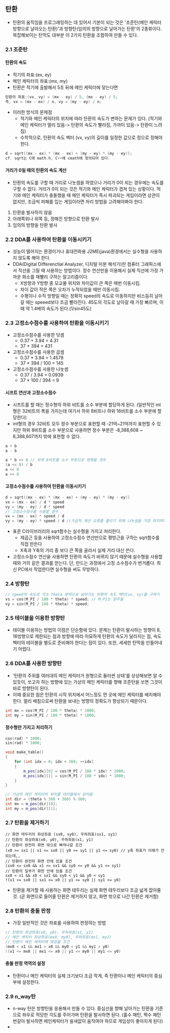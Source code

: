 ## 탄환
- 탄환의 움직임을 프로그래밍하는 데 있어서 기본이 되는 것은 '조준탄(메인 케릭터 방향으로 날아오는 탄환)'과 방향탄(임의의 방향으로 날아가는 탄환'의 2종류이다. 복잡해보이는 탄막도 대부분 이 2가지 탄환을 조합하여 만들 수 있다.

### 2.1 조준탄
#### 탄환의 속도
- 적기의 좌표:(ex, ey)
- 메인 케릭터의 좌표:(mx, my)
- 탄환은 적기에 출발해서 5초 뒤에 메인 케릭터에 닿는다면
```c++
탄환의 좌표:(vx, vy) = (mx - ey) / 5, (mx - ey) / 5;
즉, vx = (mx - ex) / n, vy = (my - ey) / n;
```
- 이러한 방식의 문제점
	- 적기와 메인 케릭터의 위치에 따라 탄환의 속도가 변하는 문제가 있다. (적기와 메인 케릭터가 멀리 있음-> 탄환의 속도가 빨라짐, 가까이 있음-> 탄환이 느려짐)
	- 수학적으로, 탄환의 속도 벡터 (vx, vy)의 길이를 일정한 값으로 정으로 정해야 한다.
```c++
d = sqrt((mx - ex) * (mx - ex) + (my - ey) * (my - ey));
cf. sqrt는 C에 math.h, C++에 cmath에 정의되어 있다.
```

#### 거리가 0일 때의 탄환의 속도 계산
- 탄환의 속도를 구할 때 거리로 나눗셈을 하였으나 거리가 0이 되는 경우에는 속도를 구할 수 없다. 거리가 0이 되는 것은 적기와 메인 케릭터가 겹쳐 있는 상황이다. 적기와 메인 케릭터가 충돌했을 때 메인 케릭터가 즉시 파괴되는 게임이라면 상관이 없지만, 조금씩 피해를 입는 게임이라면 처리 방법을 고려해야봐야 한다.
1. 탄환을 발사하지 않음
2. 아래쪽위나 위쪽 등, 정해진 방향으로 탄환 발사
3. 임의의 방향을 탄환 발사

### 2.2 DDA를 사용하여 탄환을 이동시키기
- 성능이 떨어지는 환경이거나 휴대전화용 J2ME(java)환경에서는 실수형을 사용하지 않도록 해야 한다.
- DDA(Digital Differenctial Analyzer, 디지털 미분 해석기)란 컴퓨터 그래픽스에서 직선을 그릴 때 사용하는 방법이다. 정수 연산만을 이용해서 실제 직선에 가장 가까운 화소를 재빨리 구하는 알고리즘이다.
	- X방향과 Y방향 중 모교물 위치와 차이값이 큰 쪽은 매번 이동시킴.
	- 차이 값이 작은 쪽은 오차가 누적되었을 때만 이동시킴.
	- 수평이나 수직 방향일 때는 정확히 speed의 속도로 이동하지만 비스듬히 날아갈 때는 speeed보다 조금 빨라진다. 45도의 각도로 날아갈 때 가장 빠르며, 이때 약 1.4배의 속도가 된다.(1/sin45도)
### 2.3 고정소수점수를 사용하여 탄환을 이동시키기
- 고정소수점수를 사용한 덧셈
	- 0.37 + 3.94 = 4.31
	- 37 + 394 = 431
- 고정소수점수를 사용한 곱셈
	- 0.37 * 3.94 = 1.4578
	- 37 * 394 / 100 = 145
- 고정소수점수를 사용한 나눗셈
	- 0.37 / 3.94 = 0.0939
	- 37 * 100 / 394 = 9
#### 시프트 연산과 고정소수점수
- 시프트를 할 때는 정수형의 하위 비트를 소수 부분에 할당하게 된다. (일반적인 int형은 32비트의 폭을 가지는데 여기서 하위 8비트나 하위 16비트를 소수 부분에 할당한다)
- int형의 경우 32비트 모두 정수 부분으로 표현할 때 -21억~21억까지 표현할 수 있지만 하위 8비트를 소수 부분으로 사용하면 정수 부분은 -8,388,608 ~ 8,388,607까지 밖에 표현할 수 없다.
```c++
a + b
a - b

a * b >> 8 // 하위 8비트를 소수 부분으로 정했을 경우
(a << 8) / b
a << 8
a >> 8
```
#### 고정소수점수를 사용하여 탄환을 이동시키기
```c++
d = sqrt((mx - ex) * (mx - ex) + (my - ey) * (my - ey))
vx = (mx - ex) / d * speed
vy = (my - ey) / d * speed
// 고정소수점수를 사용할 경우 
vx = (mx - ex) * speed / d
vy = (my - ey) * speed / d //가급적 계산 오류를 줄이기 위해 나눗셈을 가장 마지막에 실행한다.
```
- 표준 C라이브러리의 sqrt함수는 실수형을 가지고 처리한다.
	- 제곱근 등을 사용하여 고정소수점수 연산만으로 평방근을 구하는 sqrt함수를 직접 만든다
	- X축과 Y축의 거리 중 보다 큰 쪽을 골라서 실제 거리 대신 쓴다.
- 고정소수점수 연산을 사용하면 탄환의 속도가 바뀌지 않기 때문에 실수형을 사용할 때와 거의 같은 결과를 얻는다. 단, 만드는 과정에서 고정 소수점수가 번거롭다. 최신 PC에서 작업한다면 실수형을 써도 무방하다.

### 2.4 방향탄
```c++
// speed의 속도로 각소 theta 방햐으로 날아가는 탄환의 속도 벡터(vx, vy)를 구하기
vs = cos(M_PI / 180 * theta) * speed; // M_PI는 원주율
vy = sin(M_PI / 180 * theta) * speed; 
```
### 2.5 테이블을 이용한 방향탄
- 테이블 이용하는 방법의 이점은 단순함에 있다. 문제는 탄환이 발사하는 방향이 8, 16방향으로 제한되는 점과 방향에 따라 미묘하게 탄환의 속도가 달라지는 점, 속도 벡터의 테이블을 별도로 준비해야 한다는 점이 있다. 또한, 세세한 탄막을 만들어내기 어렵다. 

### 2.6 DDA를 사용한 방향탄
- '탄환의 주위를 여러대의 메인 케릭터가 원형으로 둘러싼 상태'를 상상해보면 알 수 있듯이, 쏘고자 하는 방향에 있는 가상의 메인 케릭터를 향해 조준탄을 쏘면 그것이 바로 방향탄이 된다.
- 이때 중요한 점은 탄환의 시작 위치에서 어느정도 먼 곳에 메인 케릭터를 배치해야 한다. 멀리 배침으로써 탄환을 보내는 방향의 정확도가 향상되기 때문이다.
```c++
int mx = cos(M_PI / 180 * theta) * 1000;
int my = sin(M_PI / 180 * theta) * 1000;
```

#### 정수형만 가지고 처리하기
```c++
cos(rad) * 1000;
sin(rad) * 1000;

void make_table()
{
	for (int idx = 0; idx < 360; ++idx)
	{
		m_pos[idx][0] = cos(M_PI / 180 * idx) * 1000;
		m_pos[idx][1] = sin(M_PI / 180 * idx) * 1000;
	}
}

// 가상의 메인 케릭터의 위치를 테이블에서 읽어옴
int dir = (theta % 360 + 360) % 360;
int mx = m_pos[dir][0];
int my = m_pos[dir][1];
```

### 2.7 탄환을 제거하기
```
// 화면 테두리의 좌상좌표 (sx0, sy0), 우하좌표(sx1, sy1)
// 탄환의 좌상좌표(x0, y0), 우하좌표(x1, y1)
// 탄환이 완전히 화면 밖으로 빠져나갈 조건
(x0 >= sx1 || x1 <= sx0 || y0 >= sy1 || y1 <= sy0) // y축 좌표가 이해가 안되는데,,
// 탄환이 완전히 화면 안에 있을 조건
(sx0 <= sx0 && x1 <= sx1 && sy0 <= y0 && y1 <= sy1)
// 탄환의 일부가 화면 안에 있을 조건
sx0 < x1 && x0 < sx1 && sy0 < y1 && y0 < sy1
!(x1 <= sx0 || sx1 <= x0 || y1 <= sy0 || sy1 <= y0)
```
- 탄환을 제거할 때 사용하는 화면 테두리는 실제 화면 테두리보다 조금 넓게 잡아줄 것.
(곧 화면으로 들어올 탄환은 제거하지 않고, 화면 밖으로 나간 탄환은 제거함)

### 2.8 탄환의 충돌 판정
- 가장 일반적인 것은 좌표를 사용하여 판정하는 방법
```c++
// 탄환의 좌상좌표(x0, y0), 우하좌표(x1, y1)
// 메인 케릭터 좌상좌표(mx0, my0), 우하좌표(mx1, my1)
// 탄환이 메인 케릭터에 맞았을 조건
(mx0 < x1 && mx1 > x0 && my0 < y1 && my1 > y0)
!(x1 <= mx0 || mx1 <= x0 || y1 <= my0 || my1 <= y0)
```

#### 충돌 판정 역역의 설정
- 탄환이나 메인 케릭터의 실제 크기보다 조금 작게, 즉 탄환이나 메인 케릭터의 중심부에 설정한다.

### 2.9 n_way탄
- n-way 탄은 방향탄을 응용해서 만들 수 있다. 중심선을 향해 날아가는 탄환을 기준으로 좌우로 적당한 각도를 주어가며 탄환을 발사하면 된다. (홀수 패턴, 짝수 패턴 번갈아 발사하면 메인케릭터가 쉴새없이 움직여야 하므로 게임성이 좋아지게 된다)
- 
